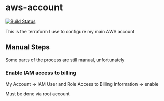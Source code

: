 aws-account
===========

[![Build Status](https://img.shields.io/circleci/project/akerl/aws-account/master.svg)](https://circleci.com/gh/akerl/aws-account)

This is the terraform I use to configure my main AWS account

## Manual Steps

Some parts of the process are still manual, unfortunately

### Enable IAM access to billing

My Account -> IAM User and Role Access to Billing Information -> enable

Must be done via root account

